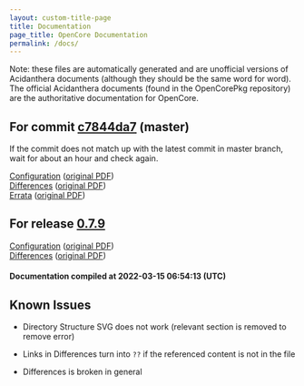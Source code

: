 ```yaml
---
layout: custom-title-page
title: Documentation
page_title: OpenCore Documentation
permalink: /docs/
---
```

Note: these files are automatically generated and are unofficial versions of Acidanthera documents (although they should be the same word for word). The official Acidanthera documents (found in the OpenCorePkg repository) are the authoritative documentation for OpenCore.

## For commit [c7844da7](https://github.com/acidanthera/OpenCorePkg/tree/c7844da7aa2dc7cc5c90c7e4c92e1eb9520ef958) (master)

If the commit does not match up with the latest commit in master branch, wait for about an hour and check again.

[Configuration](latest/Configuration.html) ([original PDF](https://github.com/acidanthera/OpenCorePkg/blob/c7844da7aa2dc7cc5c90c7e4c92e1eb9520ef958/Docs/Configuration.pdf))
<br>
[Differences](latest/Differences.html) ([original PDF](https://github.com/acidanthera/OpenCorePkg/blob/c7844da7aa2dc7cc5c90c7e4c92e1eb9520ef958/Docs/Differences/Differences.pdf))
<br>
[Errata](latest/Errata.html) ([original PDF](https://github.com/acidanthera/OpenCorePkg/blob/c7844da7aa2dc7cc5c90c7e4c92e1eb9520ef958/Docs/Errata/Errata.pdf))

## For release [0.7.9](https://github.com/acidanthera/OpenCorePkg/tree/0.7.9)

[Configuration](release/Configuration.html) ([original PDF](https://github.com/acidanthera/OpenCorePkg/blob/0.7.9/Docs/Configuration.pdf))
<br>
[Differences](release/Differences.html) ([original PDF](https://github.com/acidanthera/OpenCorePkg/blob/0.7.9/Docs/Differences/Differences.pdf))

#### Documentation compiled at 2022-03-15 06:54:13 (UTC)

## Known Issues

* Directory Structure SVG does not work (relevant section is removed to remove error)

* Links in Differences turn into `??` if the referenced content is not in the file

* Differences is broken in general
